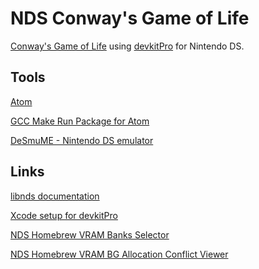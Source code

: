 # NDS Conway's Game of Life

[Conway's Game of Life](https://en.wikipedia.org/wiki/Conway%27s_Game_of_Life) using [devkitPro](https://devkitpro.org/) for Nintendo DS.

## Tools

[Atom](http://atom.io)

[GCC Make Run Package for Atom](https://atom.io/packages/gcc-make-run)

[DeSmuME - Nintendo DS emulator](http://desmume.org/)

## Links

[libnds documentation](http://libnds.devkitpro.org/)

[Xcode setup for devkitPro](http://wiibrew.org/wiki/Devkitppc_setup_(Mac_OS_X))

[NDS Homebrew VRAM Banks Selector](https://mtheall.com/banks.html)

[NDS Homebrew VRAM BG Allocation Conflict Viewer](https://mtheall.com/vram.html)
